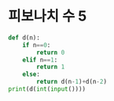 # 피보나치 수 5

```python
def d(n):
    if n==0:
        return 0
    elif n==1:
        return 1
    else:
        return d(n-1)+d(n-2)
print(d(int(input())))
```

